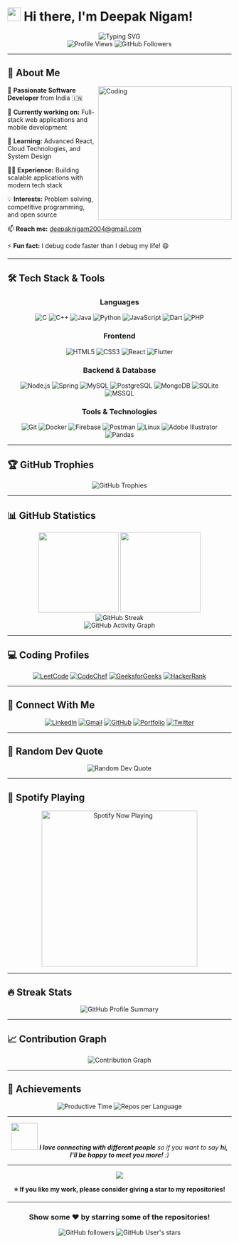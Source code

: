 # <img src="https://media.giphy.com/media/hvRJCLFzcasrR4ia7z/giphy.gif" width="30px"/> Hi there, I'm Deepak Nigam!

<div align="center">
  <img src="https://readme-typing-svg.herokuapp.com?font=Fira+Code&size=30&pause=1000&color=36BCF7&center=true&vCenter=true&width=600&lines=Full+Stack+Developer;Software+Engineer;Problem+Solver;Code+Enthusiast;Always+Learning+New+Things!" alt="Typing SVG" />
</div>

<div align="center">
  <img src="https://komarev.com/ghpvc/?username=deepaknigam2004&label=Profile%20Views&color=brightgreen&style=for-the-badge" alt="Profile Views" />
  <img src="https://img.shields.io/github/followers/deepaknigam2004?label=Followers&style=for-the-badge&color=blue" alt="GitHub Followers" />
</div>

---

## 🚀 About Me

<img align="right" alt="Coding" width="300" src="https://media.giphy.com/media/SWoSkN6DxTszqIKEqv/giphy.gif">

🎯 **Passionate Software Developer** from India 🇮🇳

🔭 **Currently working on:** Full-stack web applications and mobile development

🌱 **Learning:** Advanced React, Cloud Technologies, and System Design

👨‍💻 **Experience:** Building scalable applications with modern tech stack

💡 **Interests:** Problem solving, competitive programming, and open source

📫 **Reach me:** [deepaknigam2004@gmail.com](mailto:deepaknigam2004@gmail.com)

⚡ **Fun fact:** I debug code faster than I debug my life! 😄

---

## 🛠️ Tech Stack & Tools

<div align="center">

### Languages
![C](https://img.shields.io/badge/C-00599C?style=for-the-badge&logo=c&logoColor=white)
![C++](https://img.shields.io/badge/C++-00599C?style=for-the-badge&logo=cplusplus&logoColor=white)
![Java](https://img.shields.io/badge/Java-ED8B00?style=for-the-badge&logo=java&logoColor=white)
![Python](https://img.shields.io/badge/Python-3776AB?style=for-the-badge&logo=python&logoColor=white)
![JavaScript](https://img.shields.io/badge/JavaScript-F7DF1E?style=for-the-badge&logo=javascript&logoColor=black)
![Dart](https://img.shields.io/badge/Dart-0175C2?style=for-the-badge&logo=dart&logoColor=white)
![PHP](https://img.shields.io/badge/PHP-777BB4?style=for-the-badge&logo=php&logoColor=white)

### Frontend
![HTML5](https://img.shields.io/badge/HTML5-E34F26?style=for-the-badge&logo=html5&logoColor=white)
![CSS3](https://img.shields.io/badge/CSS3-1572B6?style=for-the-badge&logo=css3&logoColor=white)
![React](https://img.shields.io/badge/React-20232A?style=for-the-badge&logo=react&logoColor=61DAFB)
![Flutter](https://img.shields.io/badge/Flutter-02569B?style=for-the-badge&logo=flutter&logoColor=white)

### Backend & Database
![Node.js](https://img.shields.io/badge/Node.js-43853D?style=for-the-badge&logo=node.js&logoColor=white)
![Spring](https://img.shields.io/badge/Spring-6DB33F?style=for-the-badge&logo=spring&logoColor=white)
![MySQL](https://img.shields.io/badge/MySQL-4479A1?style=for-the-badge&logo=mysql&logoColor=white)
![PostgreSQL](https://img.shields.io/badge/PostgreSQL-316192?style=for-the-badge&logo=postgresql&logoColor=white)
![MongoDB](https://img.shields.io/badge/MongoDB-4EA94B?style=for-the-badge&logo=mongodb&logoColor=white)
![SQLite](https://img.shields.io/badge/SQLite-07405E?style=for-the-badge&logo=sqlite&logoColor=white)
![MSSQL](https://img.shields.io/badge/Microsoft%20SQL%20Server-CC2927?style=for-the-badge&logo=microsoft%20sql%20server&logoColor=white)

### Tools & Technologies
![Git](https://img.shields.io/badge/Git-F05032?style=for-the-badge&logo=git&logoColor=white)
![Docker](https://img.shields.io/badge/Docker-2496ED?style=for-the-badge&logo=docker&logoColor=white)
![Firebase](https://img.shields.io/badge/Firebase-FFCA28?style=for-the-badge&logo=firebase&logoColor=black)
![Postman](https://img.shields.io/badge/Postman-FF6C37?style=for-the-badge&logo=postman&logoColor=white)
![Linux](https://img.shields.io/badge/Linux-FCC624?style=for-the-badge&logo=linux&logoColor=black)
![Adobe Illustrator](https://img.shields.io/badge/Adobe%20Illustrator-FF9A00?style=for-the-badge&logo=adobe%20illustrator&logoColor=white)
![Pandas](https://img.shields.io/badge/pandas-150458?style=for-the-badge&logo=pandas&logoColor=white)

</div>

---

## 🏆 GitHub Trophies

<div align="center">
  <img src="https://github-profile-trophy.vercel.app/?username=deepaknigam2004&theme=tokyonight&no-frame=false&no-bg=true&margin-w=4&row=1" alt="GitHub Trophies" />
</div>

---

## 📊 GitHub Statistics

<div align="center">
  <img height="180em" src="https://github-readme-stats.vercel.app/api?username=deepaknigam2004&show_icons=true&theme=tokyonight&include_all_commits=true&count_private=true"/>
  <img height="180em" src="https://github-readme-stats.vercel.app/api/top-langs/?username=deepaknigam2004&layout=compact&langs_count=8&theme=tokyonight"/>
</div>

<div align="center">
  <img src="https://github-readme-streak-stats.herokuapp.com/?user=deepaknigam2004&theme=tokyonight" alt="GitHub Streak" />
</div>

<div align="center">
  <img src="https://github-readme-activity-graph.vercel.app/graph?username=deepaknigam2004&theme=tokyo-night&bg_color=1a1b27&color=628fdb&line=d65db1&point=ffeb95&area=true&hide_border=true" alt="GitHub Activity Graph" />
</div>

---

## 💻 Coding Profiles

<div align="center">
  
[![LeetCode](https://img.shields.io/badge/LeetCode-FFA116?style=for-the-badge&logo=LeetCode&logoColor=black)](https://www.leetcode.com/deepak0810)
[![CodeChef](https://img.shields.io/badge/CodeChef-5B4638?style=for-the-badge&logo=CodeChef&logoColor=white)](https://www.codechef.com/users/deepaknigam)
[![GeeksforGeeks](https://img.shields.io/badge/GeeksforGeeks-298D46?style=for-the-badge&logo=geeksforgeeks&logoColor=white)](https://auth.geeksforgeeks.org/user/deepaknigam2004)
[![HackerRank](https://img.shields.io/badge/HackerRank-2EC866?style=for-the-badge&logo=HackerRank&logoColor=white)](https://www.hackerrank.com/deepaknigam2004)

</div>

---

## 🤝 Connect With Me

<div align="center">
  
[![LinkedIn](https://img.shields.io/badge/LinkedIn-0077B5?style=for-the-badge&logo=linkedin&logoColor=white)](https://linkedin.com/in/deepaknigam2004)
[![Gmail](https://img.shields.io/badge/Gmail-D14836?style=for-the-badge&logo=gmail&logoColor=white)](mailto:deepaknigam2004@gmail.com)
[![GitHub](https://img.shields.io/badge/GitHub-100000?style=for-the-badge&logo=github&logoColor=white)](https://github.com/deepaknigam2004)
[![Portfolio](https://img.shields.io/badge/Portfolio-FF5722?style=for-the-badge&logo=google-chrome&logoColor=white)](https://deepaknigam.dev)
[![Twitter](https://img.shields.io/badge/Twitter-1DA1F2?style=for-the-badge&logo=twitter&logoColor=white)](https://twitter.com/deepaknigam2004)

</div>

---

## 🎨 Random Dev Quote

<div align="center">
  <img src="https://quotes-github-readme.vercel.app/api?type=horizontal&theme=tokyonight" alt="Random Dev Quote" />
</div>

---

## 🎵 Spotify Playing

<div align="center">
  <img src="https://spotify-github-profile.vercel.app/api/spotify?background_color=1a1b27&border_color=628fdb" alt="Spotify Now Playing" width="350" />
</div>

---

## 🔥 Streak Stats

<div align="center">
  <img src="https://github-profile-summary-cards.vercel.app/api/cards/profile-details?username=deepaknigam2004&theme=tokyonight" alt="GitHub Profile Summary" />
</div>

---

## 📈 Contribution Graph

<div align="center">
  <img src="https://github-readme-activity-graph.vercel.app/graph?username=deepaknigam2004&theme=tokyo-night&hide_border=true&area=true" alt="Contribution Graph" />
</div>

---

## 🏅 Achievements

<div align="center">
  <img src="https://github-profile-summary-cards.vercel.app/api/cards/productive-time?username=deepaknigam2004&theme=tokyonight&utcOffset=5.30" alt="Productive Time" />
  <img src="https://github-profile-summary-cards.vercel.app/api/cards/repos-per-language?username=deepaknigam2004&theme=tokyonight" alt="Repos per Language" />
</div>

---

<div align="center">
  <img src="https://media.giphy.com/media/LnQjpWaON8nhr21vNW/giphy.gif" width="60"> <em><b>I love connecting with different people</b> so if you want to say <b>hi, I'll be happy to meet you more!</b> :)</em>
</div>

---

<div align="center">
  <img src="https://capsule-render.vercel.app/api?type=waving&color=gradient&height=100&section=footer&text=Thanks%20for%20visiting!&fontSize=30&fontAlignY=65&desc=Happy%20coding!&descAlignY=85&animation=twinkling" />
</div>

<div align="center">
  
**⭐ If you like my work, please consider giving a star to my repositories!** 

</div>

---

<div align="center">
  
  ### Show some ❤️ by starring some of the repositories!
  
  ![GitHub followers](https://img.shields.io/github/followers/deepaknigam2004?style=social)
  ![GitHub User's stars](https://img.shields.io/github/stars/deepaknigam2004?style=social)
  
</div>

